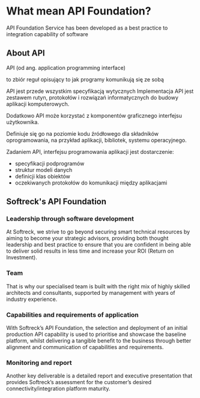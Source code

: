 # What mean API Foundation?

API Foundation Service has been developed as a best practice to integration capability of software

## About API

API (od ang. application programming interface) 

to zbiór reguł opisujący to jak programy komunikują się ze sobą

API jest przede wszystkim specyfikacją wytycznych
Implementacja API jest zestawem rutyn, protokołów i rozwiązań informatycznych do budowy aplikacji komputerowych.

Dodatkowo API może korzystać z komponentów graficznego interfejsu użytkownika. 

Definiuje się go na poziomie kodu źródłowego dla składników oprogramowania, na przykład aplikacji, bibliotek, systemu operacyjnego. 

Zadaniem API, interfejsu programowania aplikacji jest dostarczenie:
  + specyfikacji podprogramów
  + struktur modeli danych
  + definicji klas obiektów
  + oczekiwanych protokołów do komunikacji między aplikacjami
  
## Softreck's API Foundation

### Leadership through software development
At Softreck, we strive to go beyond securing smart technical resources by aiming to become your strategic advisors, providing both thought leadership and best practice to ensure that you are confident in being able to deliver solid results in less time and increase your ROI (Return on Investment).

### Team
That is why our specialised team is built with the right mix of highly skilled architects and consultants, supported by management with years of industry experience.

### Capabilities and requirements of application
With Softreck’s API Foundation, the selection and deployment of an initial production API capability is used to prioritise and showcase the baseline platform, whilst delivering a tangible benefit to the business through better alignment and communication of capabilities and requirements.

### Monitoring and report
Another key deliverable is a detailed report and executive presentation that provides Softreck’s assessment for the customer’s desired connectivity/integration platform maturity. 


